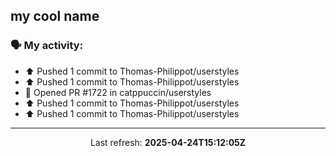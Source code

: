 ## my cool name

### 🗣 My activity:

* ⬆️ Pushed 1 commit to Thomas-Philippot/userstyles
* ⬆️ Pushed 1 commit to Thomas-Philippot/userstyles
* 💪 Opened PR #1722 in catppuccin/userstyles
* ⬆️ Pushed 1 commit to Thomas-Philippot/userstyles
* ⬆️ Pushed 1 commit to Thomas-Philippot/userstyles

---

<p align="center">
  Last refresh: 
  <b>2025-04-24T15:12:05Z</b>
</p>
